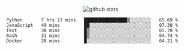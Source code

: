 <!-- <h1 align="center">Hello 👋 </h3> -->

<p align="center">
  <img src="https://github-readme-stats.vercel.app/api?username=syeehyn&hide=stars,prs,issues,contribs&count_private=true&hide_title=true" alt="github stats" />
</p>

<!--START_SECTION:waka-->
```text
Python       7 hrs 17 mins   ████████████████▒░░░░░░░░   65.69 % 
JavaScript   49 mins         ██░░░░░░░░░░░░░░░░░░░░░░░   07.38 % 
Text         38 mins         █▒░░░░░░░░░░░░░░░░░░░░░░░   05.78 % 
Bash         31 mins         █▒░░░░░░░░░░░░░░░░░░░░░░░   04.74 % 
Docker       28 mins         █░░░░░░░░░░░░░░░░░░░░░░░░   04.21 % 
```
<!--END_SECTION:waka-->

